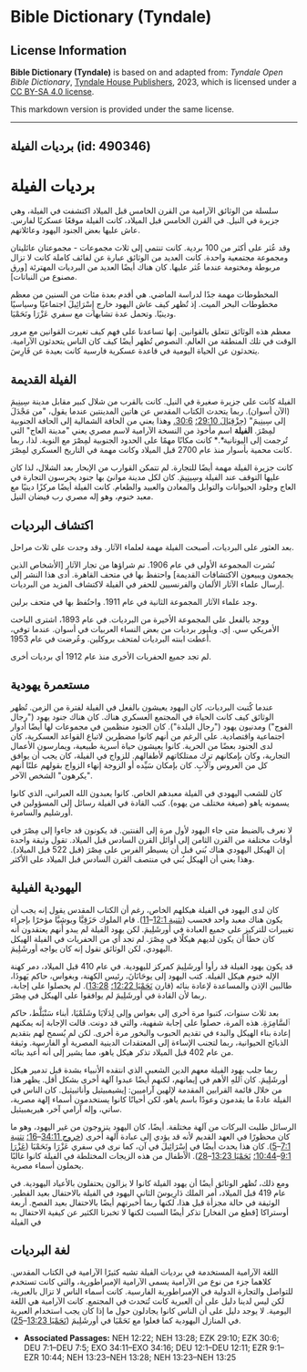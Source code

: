 # Bible Dictionary (Tyndale)

## License Information

**Bible Dictionary (Tyndale)** is based on and adapted from: _Tyndale Open Bible Dictionary_, [Tyndale House Publishers](https://tyndaleopenresources.com/), 2023, which is licensed under a [CC BY-SA 4.0 license](https://creativecommons.org/licenses/by-sa/4.0/legalcode.en).

This markdown version is provided under the same license.



--------------------------------

## برديات الفيلة (id: 490346)

برديات الفيلة
=============

سلسلة من الوثائق الآرامية من القرن الخامس قبل الميلاد اكتشفت في الفيلة، وهي جزيرة في النيل. في القرن الخامس قبل الميلاد، كانت الفيلة موقعًا عسكريًا لفارس. عاش عليها بعض الجنود اليهود وعائلاتهم.

وقد عُثر على أكثر من 100 بردية. كانت تنتمي إلى ثلاث مجموعات \- مجموعتان عائليتان ومجموعة مجتمعية واحدة. كانت العديد من الوثائق عبارة عن لفائف كاملة كانت لا تزال مربوطة ومختومة عندما عُثر عليها. كان هناك أيضًا العديد من البرديات المهترئة \[ورق مصنوع من النباتات].

المخطوطات مهمة جدًا لدراسة الماضي. هي أقدم بعدة مئات من السنين من معظم مخطوطات البحر الميت. إذ تُظهر كيف عاش اليهود خارج إِسْرَائِيلَ اجتماعيًا وسياسيًا ودينيًا. وتحمل عدة تشابهات مع سفري عَزْرَا ونَحَمْيَا.

معظم هذه الوثائق تتعلق بالقوانين. إنها تساعدنا على فهم كيف تغيرت القوانين مع مرور الوقت في تلك المنطقة من العالم. النصوص تُظهر أيضًا كيف كان الناس يتحدثون الآرامية. يتحدثون عن الحياة اليومية في قاعدة عسكرية فارسية كانت بعيدة عن فَارِسَ.

الفيلة القديمة
--------------

الفيلة كانت على جزيرة صغيرة في النيل. كانت بالقرب من شلال كبير مقابل مدينة سِينِيمَ (الآن أسوان). ربما يتحدث الكتاب المقدس عن هاتين المدينتين عندما يقول، "من مَجْدَلَ إلى سِينِيمَ" ([حِزْقِيَالَ 29:10؛](https://ref.ly/Ezek29:10) [30:6\.](https://ref.ly/Ezek30:6) وهذا يعني من الحافة الشمالية إلى الحافة الجنوبية لمِصْرَ. **الفيلة** اسم مأخوذ من النسخة الآرامية لاسم مصري يعني "مدينة العاج" التي تُرجمت إلى اليونانية*.* كانت مكانًا مهمًا على الحدود الجنوبية لمِصْرَ مع النوبة. لذا، ربما كانت محمية بأسوار منذ عام 2700 قبل الميلاد وكانت مهمة في التاريخ العسكري لمِصْرَ.

كانت جزيرة الفيلة مهمة أيضًا للتجارة. لم تتمكن القوارب من الإبحار بعد الشلال، لذا كان عليها التوقف عند الفيلة وسِينِيمَ. كان لكل مدينة موانئ بها جنود يحرسون التجارة في العاج وجلود الحيوانات والتوابل والمعادن والعبيد والطعام. كانت الفيلة أيضًا مركزًا دينيًا مع معبد خنوم، وهو إله مصري رب فيضان النيل.

اكتشاف البرديات
---------------

بعد العثور على البرديات، أصبحت الفيلة مهمة لعلماء الآثار. وقد وجدت على ثلاث مراحل.

نُشرت المجموعة الأولى في عام 1906\. تم شراؤها من تجار الآثار \[الأشخاص الذين يجمعون ويبيعون الاكتشافات القديمة] واحتفظ بها في متحف القاهرة. أدى هذا النشر إلى إرسال علماء الآثار الألمان والفرنسيين للحفر في الفيلة لاكتشاف المزيد من البرديات.

وجد علماء الآثار المجموعة الثانية في عام 1911\. واحتُفظ بها في متحف برلين.

ووجد بالفعل على المجموعة الأخيرة من البرديات. في عام 1893، اشترى الباحث الأمريكي سي. إي. ويلبور برديات من بعض النساء العربيات في أسوان. عندما توفي، أعطت ابنته البرديات لمتحف بروكلين. وعُرضت في عام 1953\.

لم تجد جميع الحفريات الأخرى منذ عام 1912 أي برديات أخرى.

مستعمرة يهودية
--------------

عندما كُتبت البرديات، كان اليهود يعيشون بالفعل في الفيلة لفترة من الزمن. تُظهر الوثائق كيف كانت الحياة في المجتمع العسكري هناك. كان هناك جنود يهود ("رجال الفوج") ومدنيون يهود ("رجال البلدة"). كان الجنود منظمين في مجموعات لها أيضًا أدوار اجتماعية واقتصادية. على الرغم من أنهم كانوا مضطرين لاتباع القواعد العسكرية، كان لدى الجنود بعضًا من الحرية. كانوا يعيشون حياة أسرية طبيعية، ويمارسون الأعمال التجارية، وكان بإمكانهم ترك ممتلكاتهم لأطفالهم. للزواج في الفيلة، كان يجب أن يوافق كل من العروس وٱلْآبِ. كان بإمكان سَيِّده أو الزوجة إنهاء الزواج بقولهم علنًا أنهم "يكرهون" الشخص الآخر.

كان للشعب اليهودي في الفيلة معبدهم الخاص. كانوا يعبدون الله العبراني، الذي كانوا يسمونه ياهو (صيغة مختلف من يهوه). كتب القادة في الفيلة رسائل إلى المسؤولين في أورشليم والسامرة.

لا نعرف بالضبط متى جاء اليهود لأول مرة إلى الفنتين. قد يكونون قد جاءوا إلى مِصْرَ في أوقات مختلفة من القرن الثامن إلى أوائل القرن السادس قبل الميلاد. تقول وثيقة واحدة إن الهيكل اليهودي هناك بُني قبل أن يسيطر الفرس على مِصْرَ (قبل 522 قبل الميلاد). وهذا يعني أن الهيكل بُني في منتصف القرن السادس قبل الميلاد على الأكثر.

اليهودية الفيلية
----------------

كان لدى اليهود في الفيلة هيكلهم الخاص، رغم أن الكتاب المقدس يقول إنه يجب أن يكون هناك معبد واحد فحسب ([تثنية 12:1](https://ref.ly/Deut12:1-Deut12:11)–[11](https://ref.ly/Deut12:1-Deut12:11)). قام الملوك حَزَقِيَّا ويوشِيَّا مؤخرًا بإجراء تغييرات للتركيز على جميع العبادة في أورشَلِيمَ. لكن يهود الفيلة لم يبدو أنهم يعتقدون أنه كان خطأ أن يكون لديهم هيكلًا في مِصْرَ. لم تجد أي من الحفريات في الفيلة الهيكل اليهودي، لكن الوثائق تقول إنه كان يواجه أورشَلِيمَ.

قد يكون يهود الفيلة قد رأوا أورشَلِيمَ كمركز لليهودية. في عام 410 قبل الميلاد، دمر كهنة الإله خنوم هيكل الفيلة. كتب اليهود إلى يوحَانَانَ، رئيس الكهنة، وبغواس، حاكم يَهوذَا، طالبين الإذن والمساعدة لإعادة بنائه (قارن [نَحَمْيَا 12:22؛](https://ref.ly/Neh12:22) [13:28](https://ref.ly/Neh13:28)). لم يحصلوا على إجابة، ربما لأن القادة في أورشَلِيمَ لم يوافقوا على الهيكل في مِصْرَ.

بعد ثلاث سنوات، كتبوا مرة أخرى إلى بغواس وإلى لِدَلَايَا وشَلَمْيَا، أبناء سَنْبَلَّط، حاكم ٱلسَّامِرَةِ. هذه المرة، حصلوا على إجابة شفهية، والتي قد دونت. قالت الإجابة إنه يمكنهم إعادة بناء الهيكل والبدء في تقديم الحبوب والبخور مرة أخرى. لكن لم يُسمح لهم بتقديم الذبائح الحيوانية، ربما لتجنب الإساءة إلى المعتقدات الدينية المصرية أو الفارسية. وثيقة من عام 402 قبل الميلاد تذكر هيكل ياهو، مما يشير إلى أنه أُعيد بنائه.

ربما جلب يهود الفيلة معهم الدين الشعبي الذي انتقده الأنبياء بشدة قبل تدمير هيكل أورشَلِيمَ. كان ٱللهِ الأهم في إيمانهم، لكنهم أيضًا عبدوا آلهة أخرى بشكل أقل. يظهر هذا من خلال قائمة القرابين المقدمة لإلهين آراميين: إيشيمبيثيل وأناثبيثيل. كان الناس في الفيلة عادةً ما يقدمون وعودًا باسم ياهو، لكن أحيانًا كانوا يستخدمون أسماء إلهة مصرية، ساتي، وإله آرامي آخر، هيريمبيثيل.

الرسائل طلبت البركات من آلهة مختلفة. أيضًا، كان اليهود يتزوجون من غير اليهود، وهو ما كان محظورًا في العهد القديم لأنه قد يؤدي إلى عبادة آلهة أخرى ([خروج 34:11](https://ref.ly/Exod34:11-Exod34:16)–[16؛](https://ref.ly/Exod34:11-Exod34:16) [تثنية 7:1](https://ref.ly/Deut7:1-Deut7:5)–[5](https://ref.ly/Deut7:1-Deut7:5)). كان هذا يحدث أيضًا في إِسْرَائِيلَ في آن، كما نرى في سفري عَزْرَا ونَحَمْيَا ([عَزْرَا 9:1](https://ref.ly/Ezra9:1-Ezra10:44)–[10:44؛](https://ref.ly/Ezra9:1-Ezra10:44) [نَحَمْيَا 13:23](https://ref.ly/Neh13:23-Neh13:28)–[28](https://ref.ly/Neh13:23-Neh13:28)). الأطفال من هذه الزيجات المختلطة في الفيلة كانوا غالبًا يحملون أسماء مصرية.

ومع ذلك، تُظهر الوثائق أيضًا أن يهود الفيلة كانوا لا يزالون يحتفلون بالأعياد اليهودية. في عام 419 قبل الميلاد، أمر الملك دَارِيوسَ الثاني اليهود في الفيلة بالاحتفال بعيد الفطير. الوثيقة في حالة مجزأة قبل هذا، لكنها ربما أخبرتهم أيضًا بالاحتفال بعيد الفصح. أربعة أوستراكا \[قطع من الفخار] تذكر أيضًا السبت لكنها لا تخبرنا الكثير عن كيفية الاحتفال به في الفيلة

لغة البرديات
------------

اللغة الآرامية المستخدمة في برديات الفيلة تشبه كثيرًا الآرامية في الكتاب المقدس. كلاهما جزء من نوع من الآرامية يسمى الآرامية الإمبراطورية، والتي كانت تستخدم للتواصل والتجارة الدولية في الإمبراطورية الفارسية. كانت أسماء الناس لا تزال بالعبرية، لكن ليس لدينا دليل على أن العبرية كانت تُتحدث في المجتمع. كانت الآرامية هي اللغة اليومية. لا يوجد دليل على أن الناس كانوا يجادلون حول ما إذا كان يجب استخدام العبرية في المنازل اليهودية كما فعلوا مع نَحَمْيَا في أورشَلِيمَ ([نَحَمْيَا 13:23](https://ref.ly/Neh13:23-Neh13:25)–[25](https://ref.ly/Neh13:23-Neh13:25)).

* **Associated Passages:** NEH 12:22; NEH 13:28; EZK 29:10; EZK 30:6; DEU 7:1–DEU 7:5; EXO 34:11–EXO 34:16; DEU 12:1–DEU 12:11; EZR 9:1–EZR 10:44; NEH 13:23–NEH 13:28; NEH 13:23–NEH 13:25

